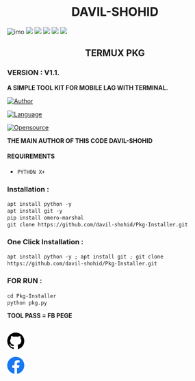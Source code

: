 <h1 align="center"> DAVIL-SHOHID </h1>

![imo](https://img.shields.io/github/stars/pandao/editor.md.svg) ![](https://img.shields.io/github/forks/pandao/editor.md.svg) ![](https://img.shields.io/github/tag/pandao/editor.md.svg) ![](https://img.shields.io/github/release/pandao/editor.md.svg) ![](https://img.shields.io/github/issues/pandao/editor.md.svg) ![](https://img.shields.io/bower/v/editor.md.svg)

<h2 align="center"> TERMUX PKG </h2>

<h3>VERSION : V1.1.</h3>

**A SIMPLE TOOL KIT FOR MOBILE LAG WITH TERMINAL.**

[![Author](https://img.shields.io/badge/Author-Davil—Shohid-blue)](https://github.com/cyberexit)

[![Language](https://img.shields.io/badge/Written%20in-Python-blue)](#)

[![Opensource](https://img.shields.io/badge/Open%20Source-Yes-green)](#)

**THE MAIN AUTHOR OF THIS CODE DAVIL-SHOHID**

#### REQUIREMENTS

* `PYTHON X+`

### Installation :

```
apt install python -y
apt install git -y
pip install omero-marshal 
git clone https://github.com/davil-shohid/Pkg-Installer.git
```

### One Click Installation :

```
apt install python -y ; apt install git ; git clone https://github.com/davil-shohid/Pkg-Installer.git
```

### FOR RUN :

```
cd Pkg-Installer
python pkg.py
```





<b> TOOL PASS = FB PEGE </b><br><br>

<a href="https://github.com/davil-shohid/">

  <img width="40px" height="40px" src="https://raw.githubusercontent.com/fh-rabbi/Hack-Box/main/images/git.png">

</a>

<a href="https://www.facebook.com/profile.php?id=100090692744975/">

  <img width="40px" height="40px" src="https://raw.githubusercontent.com/fh-rabbi/Hack-Box/main/images/fb.png"><!I JUST USE A PIC FROM FH-RABBI >

</a>
